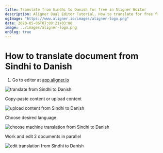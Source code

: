 ```yaml
---
title: Translate from Sindhi to Danish for free in Aligner Editor
description: Aligner Dual Editor Tutorial. How to translate for free from Sindhi to Danish. Aligner is multilingual document management platform. 
ogImage: "https://www.aligner.io/images/aligner-logo.png"
date: 2020-05-06T07:09:21+03:00
image: ../images/aligner-logo.png
onBlog: true
---
```


# How to translate document from Sindhi to Danish

1. Go to editor at [app.aligner.io](https://app.aligner.io "Aligner App web page")

![translate from Sindhi to Danish](../aligner-blank-editor.png "translate from Sindhi to Danish")

Copy-paste content or upload content

![upload content from Sindhi to Danish](../aligner-uploaded-document.png "upload content from Sindhi to Danish")

Choose desired language

![choose machine translation from Sindhi to Danish](../aligner-language-dropdown.png "choose machine translation from Sindhi to Danish")

Work and edit 2 documents in parallel

![edit translation from Sindhi to Danish](../aligner-double-sitded-editor.png "edit translation from Sindhi to Danish")


